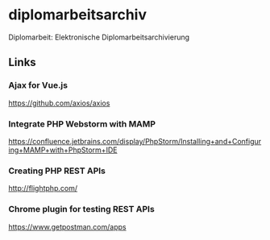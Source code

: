 # diplomarbeitsarchiv
Diplomarbeit: Elektronische Diplomarbeitsarchivierung 

## Links

### Ajax for Vue.js
https://github.com/axios/axios

### Integrate PHP Webstorm with MAMP
https://confluence.jetbrains.com/display/PhpStorm/Installing+and+Configuring+MAMP+with+PhpStorm+IDE

### Creating PHP REST APIs
http://flightphp.com/

### Chrome plugin for testing REST APIs
https://www.getpostman.com/apps
